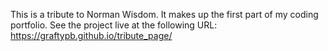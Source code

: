 This is a tribute to Norman Wisdom.
It makes up the first part of my coding portfolio.
See the project live at the following URL:
https://graftypb.github.io/tribute_page/
